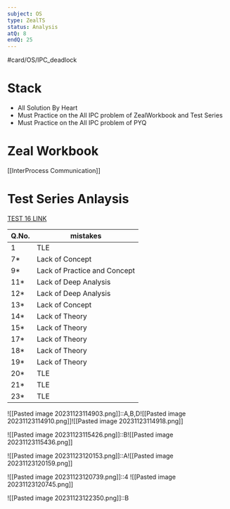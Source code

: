 ```yaml
---
subject: OS
type: ZealTS
status: Analysis
atQ: 8
endQ: 25
---
```

#card/OS/IPC_deadlock
# Stack
- All Solution By Heart
- Must Practice on the All IPC problem of ZealWorkbook and Test Series
- Must Practice on the All IPC problem of PYQ

# Zeal Workbook
[[InterProcess Communication]]


# Test Series Anlaysis
[TEST 16 LINK](https://uxkhzfstdjcborfuyyknhkhbyfnskrywvveioufkbjkupomnptjwvhbavkysuhi.vercel.app/solution.html?testId=6295fc9b6846d8282c8accab&test_id=16)

| Q.No. | mistakes                     |
| ----- | ---------------------------- |
| 1    | TLE                          |
| 7*    | Lack of Concept              |
| 9*    | Lack of Practice and Concept |
| 11*   | Lack of Deep Analysis        |
| 12*   | Lack of Deep Analysis        |
| 13*   | Lack of Concept              |
| 14*   | Lack of Theory               |
| 15*   | Lack of Theory               |
| 17*   | Lack of Theory               |
| 18*   | Lack of Theory               |
| 19*   | Lack of Theory               |
| 20*   | TLE                          |
| 21*   | TLE                          |
| 23*   | TLE                          |

![[Pasted image 20231123114903.png]]::A,B,D![[Pasted image 20231123114910.png]]![[Pasted image 20231123114918.png]]

![[Pasted image 20231123115426.png]]::B![[Pasted image 20231123115436.png]]

![[Pasted image 20231123120153.png]]::A![[Pasted image 20231123120159.png]]


![[Pasted image 20231123120739.png]]::4 ![[Pasted image 20231123120745.png]]

![[Pasted image 20231123122350.png]]::B

